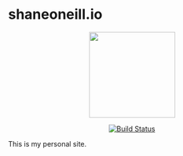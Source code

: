# shaneoneill.io

<div align="center">
    <a href="https://shaneoneill.io">
        <img src="https://shaneoneill.io/static/photo-35979084eb460cfcffbe0d3fa5d43026.png" width="175">
    </a>
</div>

<div align="center">

[![Build Status](https://travis-ci.org/zeevosec/shaneoneill.io.svg?branch=master)](https://travis-ci.org/dwyl/learn-travis)

</div>

This is my personal site.
